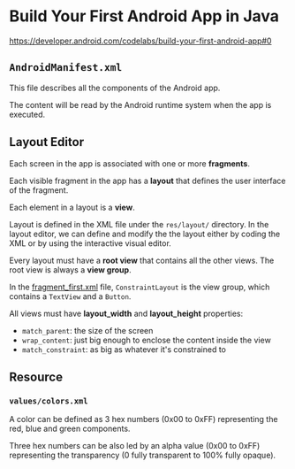 # Build Your First Android App in Java

https://developer.android.com/codelabs/build-your-first-android-app#0

## `AndroidManifest.xml`

This file describes all the components of the Android app.

The content will be read by the Android runtime system when the app is executed.

## Layout Editor

Each screen in the app is associated with one or more **fragments**.

Each visible fragment in the app has a **layout** that defines the user interface of the fragment.

Each element in a layout is a **view**.

Layout is defined in the XML file under the `res/layout/` directory. In the layout editor, we can define and modify the the layout either by coding the XML or by using the interactive visual editor.

Every layout must have a **root view** that contains all the other views. The root view is always a **view group**.

In the [fragment_first.xml](./app/src/main/res/layout/fragment_first.xml) file, `ConstraintLayout` is the view group, which contains a `TextView` and a `Button`.

All views must have **layout_width** and **layout_height** properties:
+ `match_parent`: the size of the screen
+ `wrap_content`: just big enough to enclose the content inside the view
+ `match_constraint`: as big as whatever it's constrained to

## Resource

### `values/colors.xml`

A color can be defined as 3 hex numbers (0x00 to 0xFF) representing the red, blue and green components.

Three hex numbers can be also led by an alpha value (0x00 to 0xFF) representing the transparency (0 fully transparent to 100% fully opaque). 
